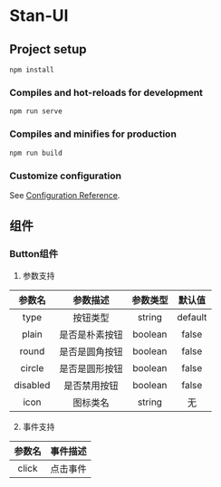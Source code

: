 # Stan-UI

## Project setup
```
npm install
```

### Compiles and hot-reloads for development
```
npm run serve
```

### Compiles and minifies for production
```
npm run build
```

### Customize configuration
See [Configuration Reference](https://cli.vuejs.org/config/).

## 组件

### Button组件

1. 参数支持

| 参数名 | 参数描述 | 参数类型 | 默认值 |
| :----: | :----: | :----: | :----: |
| type | 按钮类型 | string | default |
| plain | 是否是朴素按钮 | boolean | false |
| round | 是否是圆角按钮 | boolean | false |
| circle | 是否是圆形按钮 | boolean | false |
| disabled | 是否禁用按钮 | boolean | false |
| icon | 图标类名 | string | 无 |

2. 事件支持

| 参数名 | 事件描述 |
| :----: | :----: |
| click | 点击事件 |
